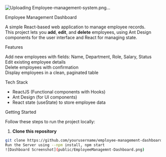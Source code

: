 ![Uploading Employee-management-system.png…]()

Employee Management Dashboard

A simple React-based web application to manage employee records.  
This project lets you **add**, **edit**, and **delete** employees, using Ant Design components for the user interface and React for managing state.

Features

Add new employees with fields: Name, Department, Role, Salary, Status  
Edit existing employee details  
Delete employees with confirmation  
Display employees in a clean, paginated table  

Tech Stack

- ReactJS (Functional components with Hooks)
- Ant Design (for UI components)
- React state (useState) to store employee data

Getting Started

Follow these steps to run the project locally:

1. **Clone this repository**
```bash
git clone https://github.com/yourusername/employee-management-dashboard.git
Run the Server using --npm install, npm start
![Dashboard Screenshot](public/EmployeeManagemnt-Dashboard.png)

